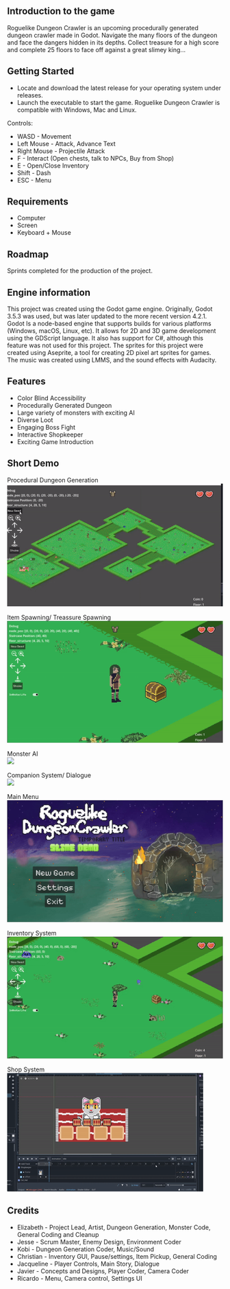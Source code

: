 ## Introduction to the game
  Roguelike Dungeon Crawler is an upcoming procedurally generated dungeon crawler made in Godot. Navigate the many floors of the dungeon and face the dangers hidden in its depths. Collect treasure for a high score and complete 25 floors to face off against a great slimey king... 
  
## Getting Started
  * Locate and download the latest release for your operating system under releases.
  * Launch the executable to start the game. Roguelike Dungeon Crawler is compatible with Windows, Mac and Linux.

  Controls:
  * WASD - Movement
  * Left Mouse - Attack, Advance Text
  * Right Mouse - Projectile Attack
  * F - Interact (Open chests, talk to NPCs, Buy from Shop)
  * E - Open/Close Inventory
  * Shift - Dash
  * ESC - Menu

## Requirements
 * Computer
 * Screen
 * Keyboard + Mouse

## Roadmap
  Sprints completed for the production of the project.
  
## Engine information
  This project was created using the Godot game engine. Originally, Godot 3.5.3 was used, but was later updated to the more recent version 4.2.1. Godot Is a node-based engine that supports builds for various platforms (Windows, macOS, Linux, etc). It allows for 2D and 3D game development using the GDScript language. It also has support for C#, although this feature was not used for this project.
The sprites for this project were created using Aseprite, a tool for creating 2D pixel art sprites for games.
The music was created using LMMS, and the sound effects with Audacity.

## Features
* Color Blind Accessibility
* Procedurally Generated Dungeon
* Large variety of monsters with exciting AI 
* Diverse Loot
* Engaging Boss Fight
* Interactive Shopkeeper
* Exciting Game Introduction

## Short Demo
Procedural Dungeon Generation
<br/>
![](https://github.com/Team-Slime-Dungeon/Roguelike-Dungeon-Crawler/blob/JacquelineBranch/GIF/Procedural%20Dungeon%20Generation%20Demo.gif)
<br/>

Item Spawning/ Treassure Spawning
<br/>
![](https://github.com/Team-Slime-Dungeon/Roguelike-Dungeon-Crawler/blob/JacquelineBranch/GIF/Treassure%20Chest%20Demo.gif)
<br/>

Monster AI
<br/>
![](https://github.com/Team-Slime-Dungeon/Roguelike-Dungeon-Crawler/blob/JacquelineBranch/GIF/Monster%20Demo.gif)
<br/>

Companion System/ Dialogue
<br/>
![](https://github.com/Team-Slime-Dungeon/Roguelike-Dungeon-Crawler/blob/JacquelineBranch/GIF/Companion%20Demo.gif)
<br/>

Main Menu
<br/>
![](https://github.com/Team-Slime-Dungeon/Roguelike-Dungeon-Crawler/blob/JacquelineBranch/GIF/Main%20Menu%20Demo.gif)
<br/>

Inventory System
<br/>
![](https://github.com/Team-Slime-Dungeon/Roguelike-Dungeon-Crawler/blob/JacquelineBranch/GIF/Inventory%20System%20Demo.gif)
<br/>

Shop System
<br/>
![](https://github.com/Team-Slime-Dungeon/Roguelike-Dungeon-Crawler/blob/JacquelineBranch/GIF/Shop%20System%20Demo.gif)
<br/>

## Credits
* Elizabeth - Project Lead, Artist, Dungeon Generation, Monster Code, General Coding and Cleanup
* Jesse - Scrum Master, Enemy Design, Environment Coder 
* Kobi - Dungeon Generation Coder, Music/Sound
* Christian - Inventory GUI, Pause/settings, Item Pickup, General Coding
* Jacqueline -  Player Controls, Main Story, Dialogue
* Javier - Concepts and Designs, Player Coder, Camera Coder
* Ricardo - Menu, Camera control, Settings UI

